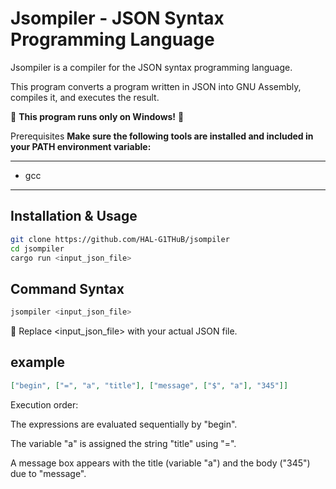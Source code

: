 # Jsompiler - JSON Syntax Programming Language

Jsompiler is a compiler for the JSON syntax programming language.

This program converts a program written in JSON into GNU Assembly, compiles it, and executes the result.

🚨 **This program runs only on Windows!** 🚨

Prerequisites
**Make sure the following tools are installed and included in your PATH environment variable:**

---

- gcc

---

## Installation & Usage

```bash
git clone https://github.com/HAL-G1THuB/jsompiler
cd jsompiler
cargo run <input_json_file>
```

## Command Syntax

```bash
jsompiler <input_json_file>
```

📌 Replace <input_json_file> with your actual JSON file.

## example

```json
["begin", ["=", "a", "title"], ["message", ["$", "a"], "345"]]
```

Execution order:

The expressions are evaluated sequentially by "begin".

The variable "a" is assigned the string "title" using "=".

A message box appears with the title (variable "a") and the body ("345") due to "message".
